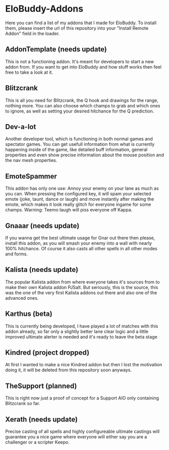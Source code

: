 # EloBuddy-Addons
Here you can find a list of my addons that I made for EloBuddy. To install them, please insert the url of this repository into your "Install Remote Addon" field in the loader.

## AddonTemplate (needs update)
This is not a functioning addon. It's meant for developers to start a new addon from. If you want to get into EloBuddy and how stuff works then feel free to take a look at it.

## Blitzcrank
This is all you need for Blitzcrank, the Q hook and drawings for the range, nothing more. You can also choose which champs to grab and which ones to ignore, as well as setting your desired hitchance for the Q prediction.

## Dev-a-lot
Another developer tool, which is functioning in both normal games and spectator games. You can get usefull information from what is currently happening inside of the game, like detailed buff information, general properties and even show precise information about the mouse position and the nav mesh properties.

## EmoteSpammer
This addon has only one use: Annoy your enemy on your lane as much as you can. When pressing the configured key, it will spam your selected emote (joke, taunt, dance or laugh) and move instantly after making the emote, which makes it look really glitch for everyone ingame for some champs.
Warning: Teemo laugh will piss everyone off Kappa.

## Gnaaar (needs update)
If you wanna get the best ultimate usage for Gnar out there then please, install this addon, as you will smash your enemy into a wall with nearly 100% hitchance. Of course it also casts all other spells in all other modes and forms.

## Kalista (needs update)
The popular Kalista addon from where everyone takes it's sources from to make their own Kalista addon PJSalt. But seriously, this is the source, this was the one of the very first Kalista addons out there and also one of the advanced ones.

## Karthus (beta)
This is currently being developed, I have played a lot of matches with this addon already, so far only a slightly better lane clear logic and a little improved ultimate alerter is needed and it's ready to leave the beta stage

## Kindred (project dropped)
At first I wanted to make a nice Kindred addon but then I lost the motivation doing it, it will be deleted from this repository soon anyways.

## TheSupport (planned)
This is right now just a proof of concept for a Support AIO only containing Blitzcrank so far.

## Xerath (needs update)
Precise casting of all spells and highly configureable ultimate castings will guarantee you a nice game where everyone will either say you are a challenger or a scripter Keepo.
